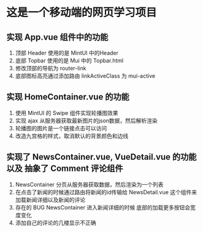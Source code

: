 # 这是一个移动端的网页学习项目

## 实现 App.vue 组件中的功能

1. 顶部 Header 使用的是 MintUI 中的Header
2. 底部 Topbar 使用的是 Mui 中的 Topbar.html
3. 修改顶部的导航为 router-link
4. 底部图标高亮通过添加路由 linkActiveClass 为 mui-active

## 实现 HomeContainer.vue 的功能

1. 使用 MintUI 的 Swipe 组件实现轮播图效果
2. 实现 ajax 从服务器获取最新图片的json数据，然后解析渲染
3. 轮播图的图片是一个链接点击可以访问
4. 改造九宫格的样式，取消默认的背景颜色和边线

## 实现了 NewsContainer.vue, VueDetail.vue 的功能以及 抽象了 Comment 评论组件

1. NewsContainer 分页从服务器获取数据，然后渲染为一个列表
2. 在点击了新闻的时候通过路由将新闻的id传输给 NewsDetail.vue 这个组件来加载新闻详细以及新闻的评论
3. 存在的 BUG NewsContainer 进入新闻详细的时候 底部的加载更多按钮会宽度变化
4. 添加自己的评论的几楼显示不正确